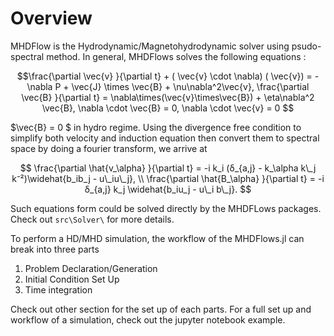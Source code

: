 # Overview

MHDFlow is the Hydrodynamic/Magnetohydrodynamic solver using psudo-spectral method. In general, MHDFlows solves the following equations :

```math
\frac{\partial \vec{v} }{\partial t} + ( \vec{v} \cdot \nabla) ( \vec{v}) = -\nabla P + \vec{J} \times \vec{B} + \nu\nabla^2\vec{v},   
\frac{\partial \vec{B} }{\partial t}  = \nabla\times(\vec{v}\times\vec{B}) + \eta\nabla^2 \vec{B},  
\nabla \cdot \vec{B} = 0,  
\nabla \cdot \vec{v} = 0  
```

$\vec{B} = 0 $ in hydro regime. Using the divergence free condition to simplify both velocity and induction equation then convert them to spectral space by doing a fourier transform, we arrive at 

$$
\frac{\partial \hat{v_\alpha} }{\partial t} = -i k_i (δ_{a,j} - k_\alpha k\_j k⁻²)\widehat{b_ib_j - u\_iu\_j}, \\
\frac{\partial \hat{B_\alpha} }{\partial t} = -i δ_{a,j} k_j \widehat{b_iu_j - u\_i b\_j}.
$$ 

Such equations form could be solved directly by the MHDFLows packages. Check out ``src\Solver\`` for more details.


To perform a HD/MHD simulation, the workflow of the MHDFlows.jl can break into three parts

1. Problem Declaration/Generation 
2. Initial Condition Set Up
3. Time integration 

Check out other section for the set up of each parts. For a full set up and workflow of a simulation, check out the jupyter notebook example. 

